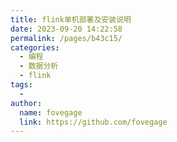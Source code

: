 ```yaml
---
title: flink单机部署及安装说明
date: 2023-09-20 14:22:58
permalink: /pages/b43c15/
categories:
  - 编程
  - 数据分析
  - flink
tags:
  - 
author: 
  name: fovegage
  link: https://github.com/fovegage
---
```

